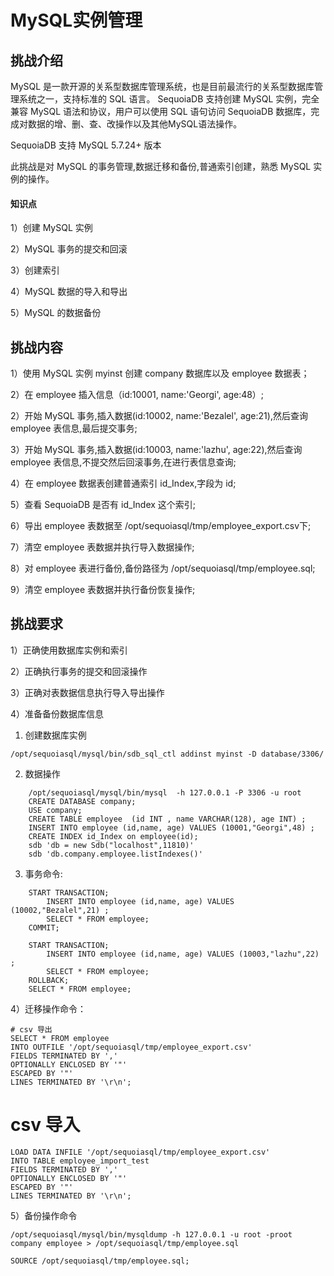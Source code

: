 
# MySQL实例管理

## 挑战介绍

MySQL 是一款开源的关系型数据库管理系统，也是目前最流行的关系型数据库管理系统之一，支持标准的 SQL 语言。 SequoiaDB 支持创建 MySQL 实例，完全兼容 MySQL 语法和协议，用户可以使用 SQL 语句访问 SequoiaDB 数据库，完成对数据的增、删、查、改操作以及其他MySQL语法操作。

SequoiaDB 支持 MySQL 5.7.24+ 版本

此挑战是对 MySQL 的事务管理,数据迁移和备份,普通索引创建，熟悉 MySQL 实例的操作。

#### 知识点

1）创建 MySQL 实例

2）MySQL 事务的提交和回滚

3）创建索引

4）MySQL 数据的导入和导出

5）MySQL 的数据备份

## 挑战内容

1）使用 MySQL 实例 myinst 创建 company 数据库以及 employee 数据表；

2）在 employee 插入信息（id:10001, name:'Georgi', age:48）;

2）开始 MySQL 事务,插入数据(id:10002, name:'Bezalel', age:21),然后查询 employee 表信息,最后提交事务;

3）开始 MySQL 事务,插入数据(id:10003, name:'lazhu', age:22),然后查询 employee 表信息,不提交然后回滚事务,在进行表信息查询;

4）在 employee 数据表创建普通索引 id_Index,字段为 id;

5）查看 SequoiaDB 是否有 id_Index 这个索引;

6）导出 employee 表数据至 /opt/sequoiasql/tmp/employee_export.csv下;

7）清空 employee 表数据并执行导入数据操作;

8）对 employee 表进行备份,备份路径为 /opt/sequoiasql/tmp/employee.sql;

9）清空 employee 表数据并执行备份恢复操作;

## 挑战要求

1）正确使用数据库实例和索引

2）正确执行事务的提交和回滚操作

3）正确对表数据信息执行导入导出操作

4）准备备份数据库信息


[^_^]: 
1) 创建数据库实例
```
/opt/sequoiasql/mysql/bin/sdb_sql_ctl addinst myinst -D database/3306/
```
2) 数据操作
```
    /opt/sequoiasql/mysql/bin/mysql  -h 127.0.0.1 -P 3306 -u root 
    CREATE DATABASE company;
    USE company;
    CREATE TABLE employee  (id INT , name VARCHAR(128), age INT) ;
    INSERT INTO employee (id,name, age) VALUES (10001,"Georgi",48) ;
    CREATE INDEX id_Index on employee(id);
    sdb 'db = new Sdb("localhost",11810)'
    sdb 'db.company.employee.listIndexes()'
```
3) 事务命令:
```
    START TRANSACTION;
        INSERT INTO employee (id,name, age) VALUES (10002,"Bezalel",21) ;
        SELECT * FROM employee;
    COMMIT;

    START TRANSACTION;
        INSERT INTO employee (id,name, age) VALUES (10003,"lazhu",22) ;
        SELECT * FROM employee;
    ROLLBACK;
    SELECT * FROM employee;
```
4）迁移操作命令：
```shell
# csv 导出
SELECT * FROM employee
INTO OUTFILE '/opt/sequoiasql/tmp/employee_export.csv'   
FIELDS TERMINATED BY ','
OPTIONALLY ENCLOSED BY '"'
ESCAPED BY '"'
LINES TERMINATED BY '\r\n';
```
# csv 导入
```
LOAD DATA INFILE '/opt/sequoiasql/tmp/employee_export.csv'
INTO TABLE employee_import_test
FIELDS TERMINATED BY ','
OPTIONALLY ENCLOSED BY '"'
ESCAPED BY '"'
LINES TERMINATED BY '\r\n'; 
```

5）备份操作命令
```
/opt/sequoiasql/mysql/bin/mysqldump -h 127.0.0.1 -u root -proot  company employee > /opt/sequoiasql/tmp/employee.sql

SOURCE /opt/sequoiasql/tmp/employee.sql;


